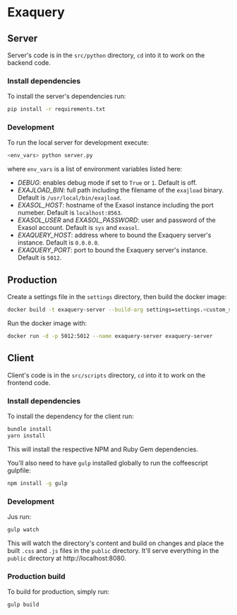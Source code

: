# Exaquery

## Server

Server's code is in the `src/python` directory, `cd` into it to work on the backend code.

### Install dependencies

To install the server's dependencies run:

```bash
pip install -r requirements.txt
```

### Development

To run the local server for development execute:

```bash
<env_vars> python server.py
```

where `env_vars` is a list of environment variables listed here:

* *DEBUG*: enables debug mode if set to `True` or `1`. Default is off.
* *EXAJLOAD_BIN*: full path including the filename of the `exajload` binary. Default is `/usr/local/bin/exajload`.
* *EXASOL_HOST*: hostname of the Exasol instance including the port numeber. Default is `localhost:8563`.
* *EXASOL_USER* and *EXASOL_PASSWORD*: user and password of the Exasol account. Default is `sys` and `exasol`.
* *EXAQUERY_HOST*: address where to bound the Exaquery server's instance. Default is `0.0.0.0`.
* *EXAQUERY_PORT*: port to bound the Exaquery server's instance. Default is `5012`.

## Production

Create a settings file in the `settings` directory, then build the docker image:

```bash
docker build -t exaquery-server --build-arg settings=settings.<custom_setting> .
```

Run the docker image with:

```bash
docker run -d -p 5012:5012 --name exaquery-server exaquery-server
```

## Client

Client's code is in the `src/scripts` directory, `cd` into it to work on the frontend code.

### Install dependencies

To install the dependency for the client run:

```bash
bundle install
yarn install
```

This will install the respective NPM and Ruby Gem dependencies.

You'll also need to have `gulp` installed globally to run the coffeescript gulpfile:

```bash
npm install -g gulp
```

### Development

Jus run:

```bash
gulp watch
```

This will watch the directory's content and build on changes and place the built `.css` and `.js` files in the `public` directory. It'll serve everything in the `public` directory at http://localhost:8080.

### Production build

To build for production, simply run:

```bash
gulp build
```
